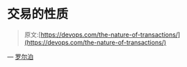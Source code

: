# 交易的性质

> 原文:[https://devops.com/the-nature-of-transactions/](https://devops.com/the-nature-of-transactions/)

— [罗尔泊](https://devops.com/author/breselman/)